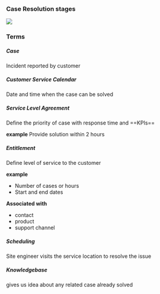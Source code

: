 ### Case Resolution stages
![](./md_assets/attachments/f71f5e20-c469-4cb7-b89f-872df557b34a.png)

### Terms
##### Case
Incident reported by customer

##### Customer Service Calendar
Date and time when the case can be solved

##### Service Level Agreement
Define the priority of case with response time and ==KPIs==

**example**
Provide solution within 2 hours

##### Entitlement
Define level of service to the customer

**example**
- Number of cases or hours
- Start and end dates

**Associated with**
- contact
- product
- support channel

##### Scheduling
Site engineer visits the service location to resolve the issue

##### Knowledgebase
gives us idea about any related case already solved